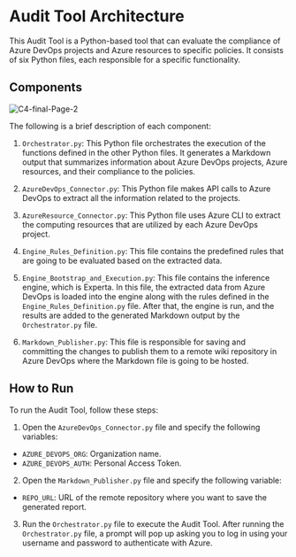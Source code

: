 # Audit Tool Architecture

This Audit Tool is a Python-based tool that can evaluate the compliance of Azure DevOps projects and Azure resources to specific policies. It consists of six Python files, each responsible for a specific functionality. 

## Components

![C4-final-Page-2](https://user-images.githubusercontent.com/74933380/228666251-24cd3424-91e4-4ce6-bf51-56575766badd.png)


The following is a brief description of each component:

1. `Orchestrator.py`: This Python file orchestrates the execution of the functions defined in the other Python files. It generates a Markdown output that summarizes information about Azure DevOps projects, Azure resources, and their compliance to the policies.

2. `AzureDevOps_Connector.py`: This Python file makes API calls to Azure DevOps to extract all the information related to the projects.

3. `AzureResource_Connector.py`: This Python file uses Azure CLI to extract the computing resources that are utilized by each Azure DevOps project.

4. `Engine_Rules_Definition.py`: This file contains the predefined rules that are going to be evaluated based on the extracted data.

5. `Engine_Bootstrap_and_Execution.py`: This file contains the inference engine, which is Experta. In this file, the extracted data from Azure DevOps is loaded into the engine along with the rules defined in the `Engine_Rules_Definition.py` file. After that, the engine is run, and the results are added to the generated Markdown output by the `Orchestrator.py` file.

6. `Markdown_Publisher.py`: This file is responsible for saving and committing the changes to publish them to a remote wiki repository in Azure DevOps where the Markdown file is going to be hosted.

## How to Run

To run the Audit Tool, follow these steps:

1. Open the `AzureDevOps_Connector.py` file and specify the following variables:

- `AZURE_DEVOPS_ORG`: Organization name.
- `AZURE_DEVOPS_AUTH`: Personal Access Token.

2. Open the `Markdown_Publisher.py` file and specify the following variable:

- `REPO_URL`: URL of the remote repository where you want to save the generated report.

3. Run the `Orchestrator.py` file to execute the Audit Tool. After running the `Orchestrator.py` file, a prompt will pop up asking you to log in using your username and password to authenticate with Azure.
